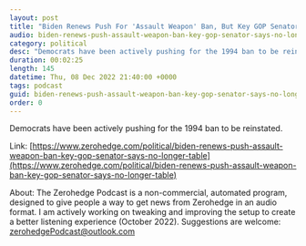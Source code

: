 ```yaml
---
layout: post
title: "Biden Renews Push For 'Assault Weapon' Ban, But Key GOP Senator Says 'No Longer On The Table'"
audio: biden-renews-push-assault-weapon-ban-key-gop-senator-says-no-longer-table-0
category: political
desc: "Democrats have been actively pushing for the 1994 ban to be reinstated."
duration: 00:02:25
length: 145
datetime: Thu, 08 Dec 2022 21:40:00 +0000
tags: podcast
guid: biden-renews-push-assault-weapon-ban-key-gop-senator-says-no-longer-table-0
order: 0
---
```

Democrats have been actively pushing for the 1994 ban to be reinstated.

Link: [https://www.zerohedge.com/political/biden-renews-push-assault-weapon-ban-key-gop-senator-says-no-longer-table](https://www.zerohedge.com/political/biden-renews-push-assault-weapon-ban-key-gop-senator-says-no-longer-table)

About: The Zerohedge Podcast is a non-commercial, automated program, designed to give people a way to get news from Zerohedge in an audio format.  I am actively working on tweaking and improving the setup to create a better listening experience (October 2022).  Suggestions are welcome: [zerohedgePodcast@outlook.com](mailto:zerohedgePodcast@outlook.com)